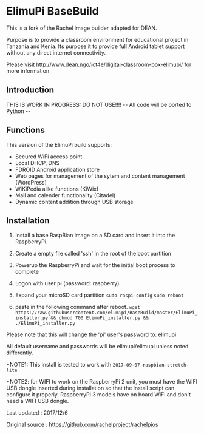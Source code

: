 # ElimuPi BaseBuild
This is a fork of the Rachel image builder adapted for DEAN. 

Purpose is to provide a classroom environment for educational project in Tanzania and Kenia. Its purpose it to provide full Android tablet support without any direct internet connectivity.

Please visit http://www.dean.ngo/ict4e/digital-classroom-box-elimupi/ for more information

## Introduction
THIS IS WORK IN PROGRESS: DO NOT USE!!!!
-- All code will be ported to Python --  


## Functions
This version of the ElimuPi build supports:
- Secured WiFi access point
- Local DHCP, DNS
- FDROID Android application store
- Web pages for management of the sytem and content management (WordPress)
- WiKiPedia alike functions (KiWix)
- Mail and calender functionality (Citadel)
- Dynamic content addition through USB storage   
 
## Installation
1. Install a base RaspBian image on a SD card and insert it into the RaspberryPi.

2. Create a empty file called 'ssh' in the root of the boot partition
 
3. Powerup the RaspberryPi and wait for the initial boot process to complete

5. Logon with user pi (password: raspberry)  

5. Expand your microSD card partition
`sudo raspi-config`
`sudo reboot`

6. paste in the following command after reboot.
`wget https://raw.githubusercontent.com/elumipi/BaseBuild/master/ElimuPi_installer.py && chmod 700 ElimuPi_installer.py && ./ElimuPi_installer.py` 

Please note that this will change the 'pi' user's password to: elimupi

All default username and passwords will be elimupi/elimupi unless noted differently.

*NOTE1: This install is tested to work with `2017-09-07-raspbian-stretch-lite` 

*NOTE2: for WIFI to work on the RaspberryPi 2 unit, you must have the WIFI USB dongle inserted
during installation so that the install script can configure it properly. RaspberryPi 3 models have on board WiFi and don't need a WIFI USB dongle.

Last updated : 2017/12/6 

Original source : https://github.com/rachelproject/rachelpios
